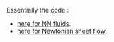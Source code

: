 Essentially the code :
- [here for NN fluids](https://github.com/MGYBY/Basilisk_practice/blob/main/power-law/vof/frontRunner/improvedCodes/rw.c).
- [here for Newtonian sheet flow](https://github.com/MGYBY/Basilisk_practice/blob/main/power-law/vof/frontRunner/laminar_sheet_flow/dimensionless_formulation/rw.c).
